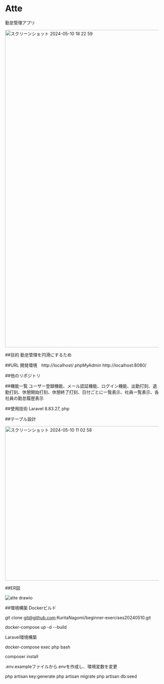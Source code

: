 # Atte
勤怠管理アプリ

<img width="1039" alt="スクリーンショット 2024-05-10 18 22 59" src="https://github.com/KuritaNagomi/Beginner-exercises20240510/assets/147139384/da9a2d16-35ba-4bf1-80bf-24e8ddb5c84c">

##目的
勤怠管理を円滑にするため

##URL
開発環境　http://localhost/
phpMyAdmin http://localhost:8080/

##他のリポジトリ

##機能一覧
ユーザー登録機能、メール認証機能、ログイン機能、出勤打刻、退勤打刻、休憩開始打刻、休憩終了打刻、日付ごとに一覧表示、社員一覧表示、各社員の勤怠履歴表示

##使用技術
Laravel 8.83.27, php

##テーブル設計

<img width="505" alt="スクリーンショット 2024-05-10 11 02 58" src="https://github.com/KuritaNagomi/Beginner-exercises20240510/assets/147139384/fffaae7c-0eaa-41a1-974e-79bedee76360">

##ER図

![atte drawio](https://github.com/KuritaNagomi/Beginner-exercises20240510/assets/147139384/ea2aff37-f5e4-442f-8239-56b5c987cab8)

##環境構築
Dockerビルド

git clone git@github.com:KuritaNagomi/beginner-exercises20240510.git

docker-compose up -d --build

Laravel環境構築

docker-compose exec php bash

composer install

.env.exampleファイルから.envを作成し、環境変数を変更

php artisan key:generate
php artisan migrate
php artisan db:seed

